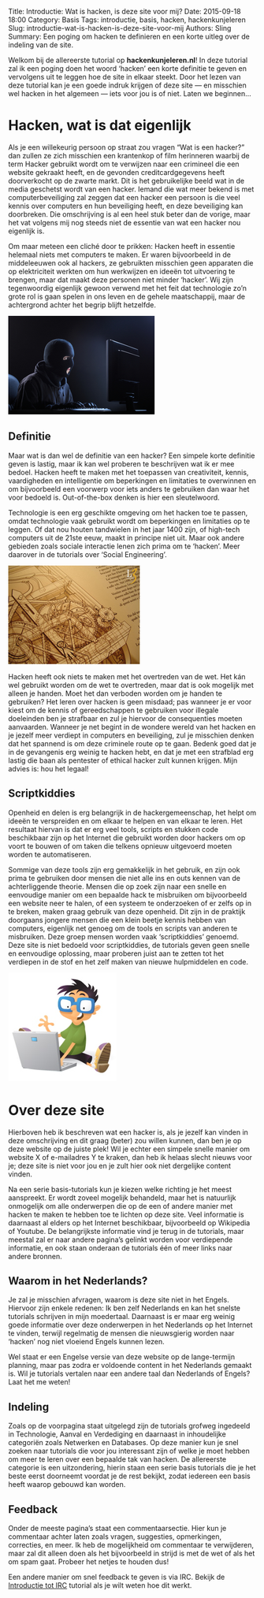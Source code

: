 Title: Introductie: Wat is hacken, is deze site voor mij?
Date: 2015-09-18 18:00
Category: Basis
Tags: introductie, basis, hacken, hackenkunjeleren
Slug: introductie-wat-is-hacken-is-deze-site-voor-mij
Authors: Sling
Summary: Een poging om hacken te definieren en een korte uitleg over de indeling van de site.

Welkom bij de allereerste tutorial op **hackenkunjeleren.nl**! In deze tutorial zal ik een poging doen het woord ‘hacken’ een korte definitie te geven en vervolgens uit te leggen hoe de site in elkaar steekt. Door het lezen van deze tutorial kan je een goede indruk krijgen of deze site — en misschien wel hacken in het algemeen — iets voor jou is of niet. Laten we beginnen...

# Hacken, wat is dat eigenlijk

Als je een willekeurig persoon op straat zou vragen “Wat is een hacker?” dan zullen ze zich misschien een krantenkop of film herinneren waarbij de term Hacker gebruikt wordt om te verwijzen naar een crimineel die een website gekraakt heeft, en de gevonden creditcardgegevens heeft doorverkocht op de zwarte markt. Dit is het gebruikelijke beeld wat in de media geschetst wordt van een hacker. Iemand die wat meer bekend is met computerbeveiliging zal zeggen dat een hacker een persoon is die veel kennis over computers en hun beveiliging heeft, en deze beveiliging kan doorbreken. Die omschrijving is al een heel stuk beter dan de vorige, maar het vat volgens mij nog steeds niet de essentie van wat een hacker nou eigenlijk is.

Om maar meteen een cliché door te prikken: Hacken heeft in essentie helemaal niets met computers te maken. Er waren bijvoorbeeld in de middeleeuwen ook al hackers, ze gebruikten misschien geen apparaten die op elektriciteit werkten om hun werkwijzen en ideeën tot uitvoering te brengen, maar dat maakt deze personen niet minder ‘hacker’. Wij zijn tegenwoordig eigenlijk gewoon verwend met het feit dat technologie zo’n grote rol is gaan spelen in ons leven en de gehele maatschappij, maar de achtergrond achter het begrip blijft hetzelfde. 

![Zo wil Hollywood je laten geloven dat alle hackers er uit zien](images/hacker.jpg)

## Definitie

Maar wat is dan wel de definitie van een hacker? Een simpele korte definitie geven is lastig, maar ik kan wel proberen te beschrijven wat ik er mee bedoel. Hacken heeft te maken met het toepassen van creativiteit, kennis, vaardigheden en intelligentie om beperkingen en limitaties te overwinnen en om bijvoorbeeld een voorwerp voor iets anders te gebruiken dan waar het voor bedoeld is. Out-of-the-box denken is hier een sleutelwoord.

Technologie is een erg geschikte omgeving om het hacken toe te passen, omdat technologie vaak gebruikt wordt om beperkingen en limitaties op te leggen. Of dat nou houten tandwielen in het jaar 1400 zijn, of high-tech computers uit de 21ste eeuw, maakt in principe niet uit. Maar ook andere gebieden zoals sociale interactie lenen zich prima om te ‘hacken’. Meer daarover in de tutorials over ‘Social Engineering’. 

![Tekeningen door Leonardo da Vinci](images/davinci.jpg)

Hacken heeft ook niets te maken met het overtreden van de wet. Het kán wel gebruikt worden om de wet te overtreden, maar dat is ook mogelijk met alleen je handen. Moet het dan verboden worden om je handen te gebruiken? Het leren over hacken is geen misdaad; pas wanneer je er voor kiest om de kennis of gereedschappen te gebruiken voor illegale doeleinden ben je strafbaar en zul je hiervoor de consequenties moeten aanvaarden. Wanneer je net begint in de wondere wereld van het hacken en je jezelf meer verdiept in computers en beveiliging, zul je misschien denken dat het spannend is om deze criminele route op te gaan. Bedenk goed dat je in de gevangenis erg weinig te hacken hebt, en dat je met een strafblad erg lastig die baan als pentester of ethical hacker zult kunnen krijgen. Mijn advies is: hou het legaal!

## Scriptkiddies

Openheid en delen is erg belangrijk in de hackergemeenschap, het helpt om ideeën te verspreiden en om elkaar te helpen en van elkaar te leren. Het resultaat hiervan is dat er erg veel tools, scripts en stukken code beschikbaar zijn op het Internet die gebruikt worden door hackers om op voort te bouwen of om taken die telkens opnieuw uitgevoerd moeten worden te automatiseren.

Sommige van deze tools zijn erg gemakkelijk in het gebruik, en zijn ook prima te gebruiken door mensen die niet alle ins en outs kennen van de achterliggende theorie. Mensen die op zoek zijn naar een snelle en eenvoudige manier om een bepaalde hack te misbruiken om bijvoorbeeld een website neer te halen, of een systeem te onderzoeken of er zelfs op in te breken, maken graag gebruik van deze openheid. Dit zijn in de praktijk doorgaans jongere mensen die een klein beetje kennis hebben van computers, eigenlijk net genoeg om de tools en scripts van anderen te misbruiken. Deze groep mensen worden vaak ‘scriptkiddies’ genoemd. Deze site is niet bedoeld voor scriptkiddies, de tutorials geven geen snelle en eenvoudige oplossing, maar proberen juist aan te zetten tot het verdiepen in de stof en het zelf maken van nieuwe hulpmiddelen en code.

![Een scriptkiddie](images/scriptkiddie.jpg)

# Over deze site

Hierboven heb ik beschreven wat een hacker is, als je jezelf kan vinden in deze omschrijving en dit graag (beter) zou willen kunnen, dan ben je op deze website op de juiste plek! Wil je echter een simpele snelle manier om website X of e-mailadres Y te kraken, dan heb ik helaas slecht nieuws voor je; deze site is niet voor jou en je zult hier ook niet dergelijke content vinden.

Na een serie basis-tutorials kun je kiezen welke richting je het meest aanspreekt. Er wordt zoveel mogelijk behandeld, maar het is natuurlijk onmogelijk om alle onderwerpen die op de een of andere manier met hacken te maken te hebben toe te lichten op deze site. Veel informatie is daarnaast al elders op het Internet beschikbaar, bijvoorbeeld op Wikipedia of Youtube. De belangrijkste informatie vind je terug in de tutorials, maar meestal zal er naar andere pagina’s gelinkt worden voor verdiepende informatie, en ook staan onderaan de tutorials één of meer links naar andere bronnen.

## Waarom in het Nederlands?

Je zal je misschien afvragen, waarom is deze site niet in het Engels. Hiervoor zijn enkele redenen: Ik ben zelf Nederlands en kan het snelste tutorials schrijven in mijn moedertaal. Daarnaast is er maar erg weinig goede informatie over deze onderwerpen in het Nederlands op het Internet te vinden, terwijl regelmatig de mensen die nieuwsgierig worden naar ‘hacken’ nog niet vloeiend Engels kunnen lezen.

Wel staat er een Engelse versie van deze website op de lange-termijn planning, maar pas zodra er voldoende content in het Nederlands gemaakt is. Wil je tutorials vertalen naar een andere taal dan Nederlands of Engels? Laat het me weten!

## Indeling

Zoals op de voorpagina staat uitgelegd zijn de tutorials grofweg ingedeeld in Technologie, Aanval en Verdediging en daarnaast in inhoudelijke categoriën zoals Netwerken en Databases. Op deze manier kun je snel zoeken naar tutorials die voor jou interessant zijn of welke je moet hebben om meer te leren over een bepaalde tak van hacken. De allereerste categorie is een uitzondering, hierin staan een serie basis tutorials die je het beste eerst doorneemt voordat je de rest bekijkt, zodat iedereen een basis heeft waarop gebouwd kan worden.

## Feedback

Onder de meeste pagina’s staat een commentaarsectie. Hier kun je commentaar achter laten zoals vragen, suggesties, opmerkingen, correcties, en meer. Ik heb de mogelijkheid om commentaar te verwijderen, maar zal dit alleen doen als het bijvoorbeeld in strijd is met de wet of als het om spam gaat. Probeer het netjes te houden dus!

Een andere manier om snel feedback te geven is via IRC. Bekijk de [Introductie tot IRC](introductie-tot-irc) tutorial als je wilt weten hoe dit werkt.
